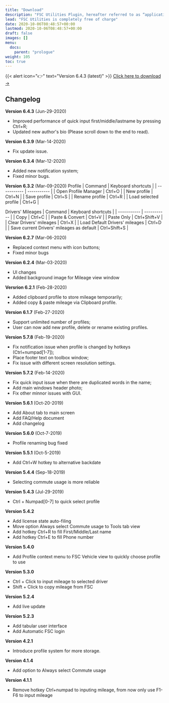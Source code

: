 ```yaml
---
title: "Download"
description: "FSC Utilities Plugin, hereafter referred to as “application“ or “FUP” for short, is an input assistance software used together with FSC Rater."
lead: "FSC Utilities is completely free of charge"
date: 2020-10-06T08:48:57+00:00
lastmod: 2020-10-06T08:48:57+00:00
draft: false
images: []
menu:
  docs:
    parent: "prologue"
weight: 105
toc: true
---
```


{{< alert icon="👉" text="Version 6.4.3 (latest)" >}}
[Click here to download →](https://getdoks.org/tutorial/introduction/)

## Changelog
**Version 6.4.3** (Jun-29-2020)
   - Improved performance of quick input first/middle/lastname by pressing Ctrl+R;
   - Updated new author's bio (Please scroll down to the end to read).

**Version 6.3.9** (Mar-14-2020)
   - Fix update issue.

**Version 6.3.4** (Mar-12-2020)
   - Added new notification system;
   - Fixed minor bugs.

**Version 6.3.2** (Mar-09-2020)
Profile
| Command | Keyboard shortcuts |
| ----------- | ----------- |
| Open Profile Manager | Ctrl+O |
| New profile | Ctrl+N |
| Save profile | Ctrl+S |
| Rename profile | Ctrl+R |
| Load selected profile | Ctrl+G |

Drivers' Mileages
| Command | Keyboard shortcuts |
| ----------- | ----------- |
| Copy | Ctrl+C |
| Paste & Convert | Ctrl+V |
| Paste Only | Ctrl+Shift+V |
| Clear Drivers' mileages | Ctrl+X |
| Load Default Drivers' mileages | Ctrl+D |
| Save current Drivers' mileages as default | Ctrl+Shift+S |

**Version 6.2.7** (Mar-06-2020)
   - Replaced context menu with icon buttons;
   - Fixed minor bugs

**Version 6.2.4** (Mar-03-2020)
   - UI changes
   - Added background image for Mileage view window

**Versrion 6.2.1** (Feb-28-2020)
   - Added clipboard profile to store mileage temporarily;
   - Added copy & paste mileage via Clipboard profile.

**Version 6.1.7** (Feb-27-2020)
   - Support unlimited number of profiles;
   - User can now add new profile, delete or rename existing profiles.

**Version 5.7.8** (Feb-19-2020)
   - Fix notification issue when profile is changed by hotkeys (Ctrl+numpad[1-7]);
   - Place footer text on toolbox window;
   - Fix issue with different screen resolution settings.

**Version 5.7.2** (Feb-14-2020)
   - Fix quick input issue when there are duplicated words in the name;
   - Add main windows header photo;
   - Fix other minnor issues with GUI.

**Version 5.6.1** (Oct-20-2019)
   - Add About tab to main screen
   - Add FAQ/Help document
   - Add changelog

**Version 5.6.0** (Oct-7-2019)
   - Profile renaming bug fixed

**Version 5.5.1** (Oct-5-2019)
   - Add Ctrl+W hotkey to alternative backdate

**Version 5.4.4** (Sep-18-2019)
   - Selecting commute usage is more reliable

**Version 5.4.3** (Jul-29-2019)
   - Ctrl + Numpad[0-7] to quick select profile

**Version 5.4.2**
   - Add license state auto-filing
   - Move option Always select Commute usage to Tools tab view
   - Add hotkey Ctrl+R to fill First/Middle/Last name
   - Add hotkey Ctrl+E to fill Phone number

**Version 5.4.0**
   - Add Profile context menu to FSC Vehicle view to quickly choose profile to use

**Version 5.3.0**
   - Ctrl + Click to input mileage to selected driver
   - Shift + Click to copy mileage from FSC

**Version 5.2.4**
   - Add live update

**Version 5.2.3**
   - Add tabular user interface
   - Add Automatic FSC login

**Version 4.2.1**
   - Introduce profile system for more storage.

**Version 4.1.4**
   - Add option to Always select Commute usage

**Version 4.1.1**
   - Remove hotkey Ctrl+numpad to inputing mileage, from now only use F1-F6 to input mileage

